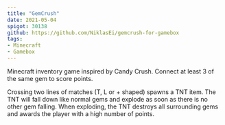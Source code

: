 ```yaml
---
title: "GemCrush"
date: 2021-05-04
spigot: 30138
github: https://github.com/NiklasEi/gemcrush-for-gamebox
tags:
- Minecraft
- Gamebox
---
```


Minecraft inventory game inspired by Candy Crush. Connect at least 3 of the same gem to score points.

Crossing two lines of matches (T, L or + shaped) spawns a TNT item. The TNT will fall down like normal gems and explode as soon as there is no other gem falling. When exploding, the TNT destroys all surrounding gems and awards the player with a high number of points.
